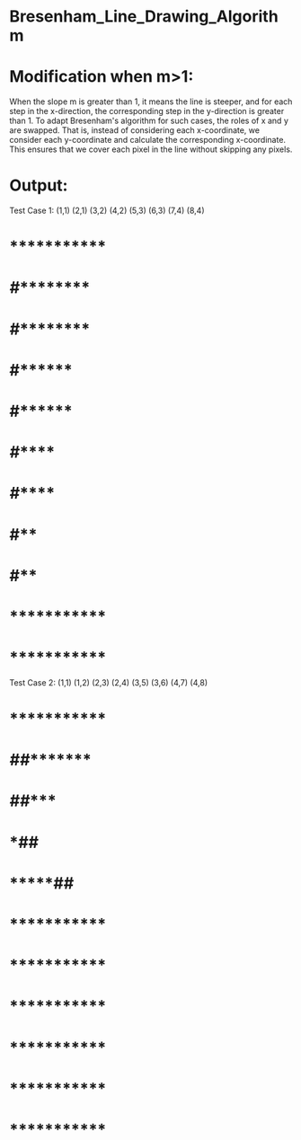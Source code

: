 # Bresenham_Line_Drawing_Algorithm

# Modification when m>1:
When the slope m is greater than 1, it means the line is steeper, and for each step in the x-direction, the corresponding step in the y-direction is greater than 1. To adapt Bresenham's algorithm for such cases, the roles of x and y are swapped. That is, instead of considering each x-coordinate, we consider each y-coordinate and calculate the corresponding x-coordinate. This ensures that we cover each pixel in the line without skipping any pixels.


# Output:
Test Case 1:
(1,1)
(2,1)
(3,2)
(4,2)
(5,3)
(6,3)
(7,4)
(8,4)
# ***********
# *#*********
# *#*********
# **#********
# **#********
# ***#*******
# ***#*******
# ****#******
# ****#******
# ***********
# ***********

Test Case 2:
(1,1)
(1,2)
(2,3)
(2,4)
(3,5)
(3,6)
(4,7)
(4,8)
# ***********
# *##********
# ***##******
# *****##****
# *******##**
# ***********
# ***********
# ***********
# ***********
# ***********
# ***********
